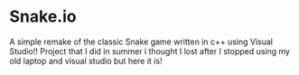 # Snake.io
A simple remake of the classic Snake game written in c++ using Visual Studio!!
Project that I did in summer i thought I lost after I stopped using my old laptop and visual studio but here it is!
